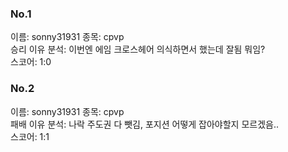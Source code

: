 ### No.1<br>
이름: sonny31931
종목: cpvp <br>
승리 이유 분석: 이번엔 에임 크로스헤어 의식하면서 했는데 잘됨 뭐임?<br>
스코어: 1:0 <br>

### No.2<br>
이름: sonny31931
종목: cpvp <br>
패배 이유 분석: 나락 주도권 다 뺏김, 포지션 어떻게 잡아야할지 모르겠음..<br>
스코어: 1:1 <br>